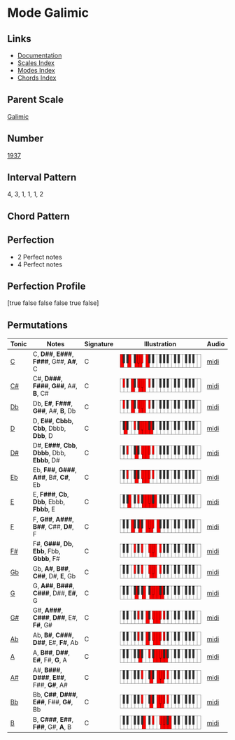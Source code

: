 # Mode Galimic

## Links

- [Documentation](README.md)
- [Scales Index](Scales.md)
- [Modes Index](Modes.md)
- [Chords Index](Chords.md)

## Parent Scale

[Galimic](ScaleGalimic.md)

## Number

[1937](https://ianring.com/musictheory/scales/1937)

## Interval Pattern

4, 3, 1, 1, 1, 2

## Chord Pattern



## Perfection

- 2 Perfect notes
- 4 Perfect notes

## Perfection Profile

[true false false false true false]

## Permutations

| Tonic | Notes | Signature | Illustration | Audio |
|-------|-------|-----------|--------------|-------|
| [C](ModeCNaturalGalimic.md) | C, **D##**, **E###**, **F###**, G##, **A#**, C | C | ![CNaturalGalimic](ModeCNaturalGalimic.png) | [midi](https://github.com/edipermadi/music/blob/main/docs/ModeCNaturalGalimic.mid?raw=true) |
| [C#](ModeCSharpGalimic.md) | C#, **D###**, **F###**, **G##**, A#, **B**, C# | C | ![CSharpGalimic](ModeCSharpGalimic.png) | [midi](https://github.com/edipermadi/music/blob/main/docs/ModeCSharpGalimic.mid?raw=true) |
| [Db](ModeDFlatGalimic.md) | Db, **E#**, **F###**, **G##**, A#, **B**, Db | C | ![DFlatGalimic](ModeDFlatGalimic.png) | [midi](https://github.com/edipermadi/music/blob/main/docs/ModeDFlatGalimic.mid?raw=true) |
| [D](ModeDNaturalGalimic.md) | D, **E##**, **Cbbb**, **Cbb**, Dbbb, **Dbb**, D | C | ![DNaturalGalimic](ModeDNaturalGalimic.png) | [midi](https://github.com/edipermadi/music/blob/main/docs/ModeDNaturalGalimic.mid?raw=true) |
| [D#](ModeDSharpGalimic.md) | D#, **E###**, **Cbb**, **Dbbb**, Dbb, **Ebbb**, D# | C | ![DSharpGalimic](ModeDSharpGalimic.png) | [midi](https://github.com/edipermadi/music/blob/main/docs/ModeDSharpGalimic.mid?raw=true) |
| [Eb](ModeEFlatGalimic.md) | Eb, **F##**, **G###**, **A##**, B#, **C#**, Eb | C | ![EFlatGalimic](ModeEFlatGalimic.png) | [midi](https://github.com/edipermadi/music/blob/main/docs/ModeEFlatGalimic.mid?raw=true) |
| [E](ModeENaturalGalimic.md) | E, **F###**, **Cb**, **Dbb**, Ebbb, **Fbbb**, E | C | ![ENaturalGalimic](ModeENaturalGalimic.png) | [midi](https://github.com/edipermadi/music/blob/main/docs/ModeENaturalGalimic.mid?raw=true) |
| [F](ModeFNaturalGalimic.md) | F, **G##**, **A###**, **B##**, C##, **D#**, F | C | ![FNaturalGalimic](ModeFNaturalGalimic.png) | [midi](https://github.com/edipermadi/music/blob/main/docs/ModeFNaturalGalimic.mid?raw=true) |
| [F#](ModeFSharpGalimic.md) | F#, **G###**, **Db**, **Ebb**, Fbb, **Gbbb**, F# | C | ![FSharpGalimic](ModeFSharpGalimic.png) | [midi](https://github.com/edipermadi/music/blob/main/docs/ModeFSharpGalimic.mid?raw=true) |
| [Gb](ModeGFlatGalimic.md) | Gb, **A#**, **B##**, **C##**, D#, **E**, Gb | C | ![GFlatGalimic](ModeGFlatGalimic.png) | [midi](https://github.com/edipermadi/music/blob/main/docs/ModeGFlatGalimic.mid?raw=true) |
| [G](ModeGNaturalGalimic.md) | G, **A##**, **B###**, **C###**, D##, **E#**, G | C | ![GNaturalGalimic](ModeGNaturalGalimic.png) | [midi](https://github.com/edipermadi/music/blob/main/docs/ModeGNaturalGalimic.mid?raw=true) |
| [G#](ModeGSharpGalimic.md) | G#, **A###**, **C###**, **D##**, E#, **F#**, G# | C | ![GSharpGalimic](ModeGSharpGalimic.png) | [midi](https://github.com/edipermadi/music/blob/main/docs/ModeGSharpGalimic.mid?raw=true) |
| [Ab](ModeAFlatGalimic.md) | Ab, **B#**, **C###**, **D##**, E#, **F#**, Ab | C | ![AFlatGalimic](ModeAFlatGalimic.png) | [midi](https://github.com/edipermadi/music/blob/main/docs/ModeAFlatGalimic.mid?raw=true) |
| [A](ModeANaturalGalimic.md) | A, **B##**, **D##**, **E#**, F#, **G**, A | C | ![ANaturalGalimic](ModeANaturalGalimic.png) | [midi](https://github.com/edipermadi/music/blob/main/docs/ModeANaturalGalimic.mid?raw=true) |
| [A#](ModeASharpGalimic.md) | A#, **B###**, **D###**, **E##**, F##, **G#**, A# | C | ![ASharpGalimic](ModeASharpGalimic.png) | [midi](https://github.com/edipermadi/music/blob/main/docs/ModeASharpGalimic.mid?raw=true) |
| [Bb](ModeBFlatGalimic.md) | Bb, **C##**, **D###**, **E##**, F##, **G#**, Bb | C | ![BFlatGalimic](ModeBFlatGalimic.png) | [midi](https://github.com/edipermadi/music/blob/main/docs/ModeBFlatGalimic.mid?raw=true) |
| [B](ModeBNaturalGalimic.md) | B, **C###**, **E##**, **F##**, G#, **A**, B | C | ![BNaturalGalimic](ModeBNaturalGalimic.png) | [midi](https://github.com/edipermadi/music/blob/main/docs/ModeBNaturalGalimic.mid?raw=true) |
